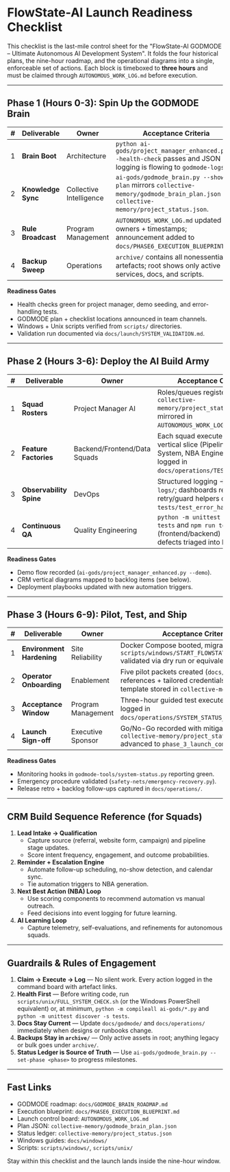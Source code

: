 # FlowState-AI Launch Readiness Checklist

This checklist is the last-mile control sheet for the "FlowState-AI GODMODE – Ultimate Autonomous AI Development System". It
folds the four historical plans, the nine-hour roadmap, and the operational diagrams into a single, enforceable set of actions.
Each block is timeboxed to **three hours** and must be claimed through `AUTONOMOUS_WORK_LOG.md` before execution.

---

## Phase 1 (Hours 0-3): Spin Up the GODMODE Brain

| # | Deliverable | Owner | Acceptance Criteria |
|---|-------------|-------|---------------------|
| 1 | **Brain Boot** | Architecture | `python ai-gods/project_manager_enhanced.py --health-check` passes and JSON logging is flowing to `godmode-logs/`. |
| 2 | **Knowledge Sync** | Collective Intelligence | `ai-gods/godmode_brain.py --show-plan` mirrors `collective-memory/godmode_brain_plan.json` and `collective-memory/project_status.json`. |
| 3 | **Rule Broadcast** | Program Management | `AUTONOMOUS_WORK_LOG.md` updated with owners + timestamps; announcement added to `docs/PHASE6_EXECUTION_BLUEPRINT.md`. |
| 4 | **Backup Sweep** | Operations | `archive/` contains all nonessential artefacts; root shows only active services, docs, and scripts. |

**Readiness Gates**
- Health checks green for project manager, demo seeding, and error-handling tests.
- GODMODE plan + checklist locations announced in team channels.
- Windows + Unix scripts verified from `scripts/` directories.
- Validation run documented via `docs/launch/SYSTEM_VALIDATION.md`.

---

## Phase 2 (Hours 3-6): Deploy the AI Build Army

| # | Deliverable | Owner | Acceptance Criteria |
|---|-------------|-------|---------------------|
| 1 | **Squad Rosters** | Project Manager AI | Roles/queues registered in `collective-memory/project_status.json` and mirrored in `AUTONOMOUS_WORK_LOG.md`. |
| 2 | **Feature Factories** | Backend/Frontend/Data Squads | Each squad executes one vertical slice (Pipeline, Reminder System, NBA Engine) with tests logged in `docs/operations/TEST_REPORT.md`. |
| 3 | **Observability Spine** | DevOps | Structured logging -> `godmode-logs/`; dashboards refreshed; retry/guard helpers covered by `tests/test_error_handling.py`. |
| 4 | **Continuous QA** | Quality Engineering | `python -m unittest discover -s tests` and `npm run test` (frontend/backend) pass; defects triaged into backlog. |

**Readiness Gates**
- Demo flow recorded (`ai-gods/project_manager_enhanced.py --demo`).
- CRM vertical diagrams mapped to backlog items (see below).
- Deployment playbooks updated with new automation triggers.

---

## Phase 3 (Hours 6-9): Pilot, Test, and Ship

| # | Deliverable | Owner | Acceptance Criteria |
|---|-------------|-------|---------------------|
| 1 | **Environment Hardening** | Site Reliability | Docker Compose booted, migrations run, `scripts/windows/START_FLOWSTATE_WINDOWS.bat` validated via dry run or equivalent PowerShell. |
| 2 | **Operator Onboarding** | Enablement | Five pilot packets created (`docs/windows/` references + tailored credentials). Feedback template stored in `collective-memory/`. |
| 3 | **Acceptance Window** | Program Management | Three-hour guided test executed; pass/fail logged in `docs/operations/SYSTEM_STATUS_REPORT.md`. |
| 4 | **Launch Sign-off** | Executive Sponsor | Go/No-Go recorded with mitigation notes; `collective-memory/project_status.json` advanced to `phase_3_launch_complete`. |

**Readiness Gates**
- Monitoring hooks in `godmode-tools/system-status.py` reporting green.
- Emergency procedure validated (`safety-nets/emergency-recovery.py`).
- Release retro + backlog follow-ups captured in `docs/operations/`.

---

## CRM Build Sequence Reference (for Squads)

1. **Lead Intake → Qualification**
   - Capture source (referral, website form, campaign) and pipeline stage updates.
   - Score intent frequency, engagement, and outcome probabilities.
2. **Reminder + Escalation Engine**
   - Automate follow-up scheduling, no-show detection, and calendar sync.
   - Tie automation triggers to NBA generation.
3. **Next Best Action (NBA) Loop**
   - Use scoring components to recommend automation vs manual outreach.
   - Feed decisions into event logging for future learning.
4. **AI Learning Loop**
   - Capture telemetry, self-evaluations, and refinements for autonomous squads.

---

## Guardrails & Rules of Engagement

1. **Claim → Execute → Log** — No silent work. Every action logged in the command board with artefact links.
2. **Health First** — Before writing code, run `scripts/unix/FULL_SYSTEM_CHECK.sh`
   (or the Windows PowerShell equivalent) or, at minimum,
   `python -m compileall ai-gods/*.py` and `python -m unittest discover -s tests`.
3. **Docs Stay Current** — Update `docs/godmode/` and `docs/operations/` immediately when designs or runbooks change.
4. **Backups Stay in `archive/`** — Only active assets in root; anything legacy or bulk goes under `archive/`.
5. **Status Ledger is Source of Truth** — Use `ai-gods/godmode_brain.py --set-phase <phase>` to progress milestones.

---

## Fast Links

- GODMODE roadmap: `docs/GODMODE_BRAIN_ROADMAP.md`
- Execution blueprint: `docs/PHASE6_EXECUTION_BLUEPRINT.md`
- Launch control board: `AUTONOMOUS_WORK_LOG.md`
- Plan JSON: `collective-memory/godmode_brain_plan.json`
- Status ledger: `collective-memory/project_status.json`
- Windows guides: `docs/windows/`
- Scripts: `scripts/windows/`, `scripts/unix/`

Stay within this checklist and the launch lands inside the nine-hour window.
